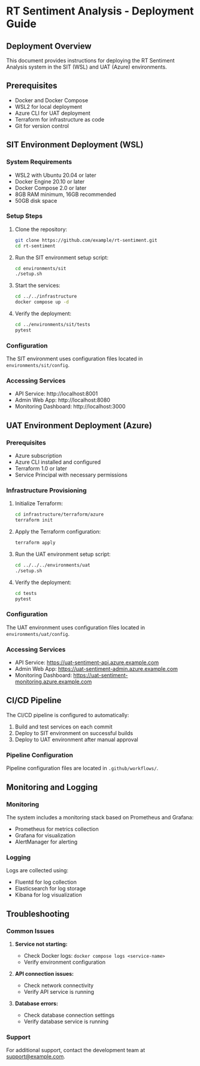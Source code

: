 # RT Sentiment Analysis - Deployment Guide

## Deployment Overview

This document provides instructions for deploying the RT Sentiment Analysis system in the SIT (WSL) and UAT (Azure) environments.

## Prerequisites

- Docker and Docker Compose
- WSL2 for local deployment
- Azure CLI for UAT deployment
- Terraform for infrastructure as code
- Git for version control

## SIT Environment Deployment (WSL)

### System Requirements

- WSL2 with Ubuntu 20.04 or later
- Docker Engine 20.10 or later
- Docker Compose 2.0 or later
- 8GB RAM minimum, 16GB recommended
- 50GB disk space

### Setup Steps

1. Clone the repository:
   ```bash
   git clone https://github.com/example/rt-sentiment.git
   cd rt-sentiment
   ```

2. Run the SIT environment setup script:
   ```bash
   cd environments/sit
   ./setup.sh
   ```

3. Start the services:
   ```bash
   cd ../../infrastructure
   docker compose up -d
   ```

4. Verify the deployment:
   ```bash
   cd ../environments/sit/tests
   pytest
   ```

### Configuration

The SIT environment uses configuration files located in `environments/sit/config`.

### Accessing Services

- API Service: http://localhost:8001
- Admin Web App: http://localhost:8080
- Monitoring Dashboard: http://localhost:3000

## UAT Environment Deployment (Azure)

### Prerequisites

- Azure subscription
- Azure CLI installed and configured
- Terraform 1.0 or later
- Service Principal with necessary permissions

### Infrastructure Provisioning

1. Initialize Terraform:
   ```bash
   cd infrastructure/terraform/azure
   terraform init
   ```

2. Apply the Terraform configuration:
   ```bash
   terraform apply
   ```

3. Run the UAT environment setup script:
   ```bash
   cd ../../../environments/uat
   ./setup.sh
   ```

4. Verify the deployment:
   ```bash
   cd tests
   pytest
   ```

### Configuration

The UAT environment uses configuration files located in `environments/uat/config`.

### Accessing Services

- API Service: https://uat-sentiment-api.azure.example.com
- Admin Web App: https://uat-sentiment-admin.azure.example.com
- Monitoring Dashboard: https://uat-sentiment-monitoring.azure.example.com

## CI/CD Pipeline

The CI/CD pipeline is configured to automatically:

1. Build and test services on each commit
2. Deploy to SIT environment on successful builds
3. Deploy to UAT environment after manual approval

### Pipeline Configuration

Pipeline configuration files are located in `.github/workflows/`.

## Monitoring and Logging

### Monitoring

The system includes a monitoring stack based on Prometheus and Grafana:

- Prometheus for metrics collection
- Grafana for visualization
- AlertManager for alerting

### Logging

Logs are collected using:

- Fluentd for log collection
- Elasticsearch for log storage
- Kibana for log visualization

## Troubleshooting

### Common Issues

1. **Service not starting:**
   - Check Docker logs: `docker compose logs <service-name>`
   - Verify environment configuration

2. **API connection issues:**
   - Check network connectivity
   - Verify API service is running

3. **Database errors:**
   - Check database connection settings
   - Verify database service is running

### Support

For additional support, contact the development team at support@example.com.
